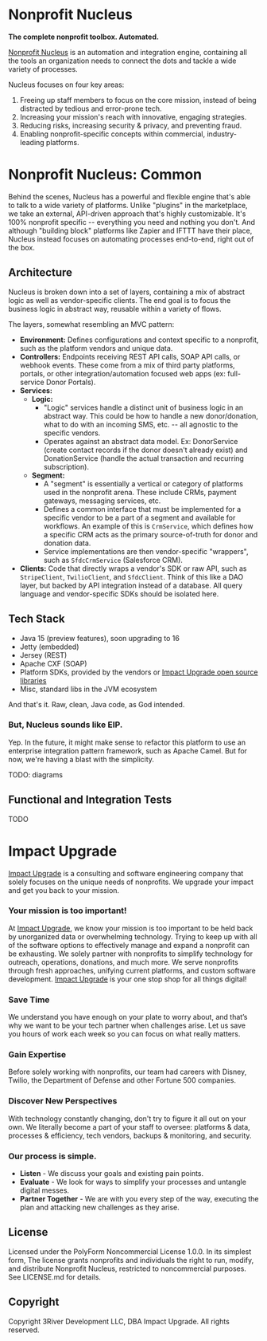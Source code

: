 # Nonprofit Nucleus

**The complete nonprofit toolbox. Automated.**

[Nonprofit Nucleus](https://www.impactupgrade.com/nonprofit-nucleus) is an automation and integration engine, containing all the tools an organization needs to connect the dots and tackle a wide variety of processes.

Nucleus focuses on four key areas:

1. Freeing up staff members to focus on the core mission, instead of being distracted by tedious and error-prone tech.
2. Increasing your mission's reach with innovative, engaging strategies.
3. Reducing risks, increasing security & privacy, and preventing fraud.
4. Enabling nonprofit-specific concepts within commercial, industry-leading platforms.

# Nonprofit Nucleus: Common

Behind the scenes, Nucleus has a powerful and flexible engine that's able to talk to a wide variety of platforms. Unlike "plugins" in the marketplace, we take an external, API-driven approach that's highly customizable. It's 100% nonprofit specific -- everything you need and nothing you don't. And although "building block" platforms like Zapier and IFTTT have their place, Nucleus instead focuses on automating processes end-to-end, right out of the box.

## Architecture

Nucleus is broken down into a set of layers, containing a mix of abstract logic as well as vendor-specific clients. The end goal is to focus the business logic in abstract way, reusable within a variety of flows.

The layers, somewhat resembling an MVC pattern:

- **Environment:** Defines configurations and context specific to a nonprofit, such as the platform vendors and unique data.
- **Controllers:** Endpoints receiving REST API calls, SOAP API calls, or webhook events. These come from a mix of third party platforms, portals, or other integration/automation focused web apps (ex: full-service Donor Portals).
- **Services:**
    - **Logic:**
        - "Logic" services handle a distinct unit of business logic in an abstract way. This could be how to handle a new donor/donation, what to do with an incoming SMS, etc. -- all agnostic to the specific vendors.
        - Operates against an abstract data model. Ex: DonorService (create contact records if the donor doesn't already exist) and DonationService (handle the actual transaction and recurring subscription).
    - **Segment:**
        - A "segment" is essentially a vertical or category of platforms used in the nonprofit arena. These include CRMs, payment gateways, messaging services, etc.
        - Defines a common interface that must be implemented for a specific vendor to be a part of a segment and available for workflows. An example of this is `CrmService`, which defines how a specific CRM acts as the primary source-of-truth for donor and donation data.
        - Service implementations are then vendor-specific "wrappers", such as `SfdcCrmService` (Salesforce CRM).
- **Clients:** Code that directly wraps a vendor's SDK or raw API, such as `StripeClient`, `TwilioClient`, and `SfdcClient`. Think of this like a DAO layer, but backed by API integration instead of a database. All query language and vendor-specific SDKs should be isolated here.

## Tech Stack

- Java 15 (preview features), soon upgrading to 16
- Jetty (embedded)
- Jersey (REST)
- Apache CXF (SOAP)
- Platform SDKs, provided by the vendors or [Impact Upgrade open source libraries](https://github.com/impactupgrade)
- Misc, standard libs in the JVM ecosystem

And that's it. Raw, clean, Java code, as God intended.

### But, Nucleus sounds like EIP.

Yep. In the future, it might make sense to refactor this platform to use an enterprise integration pattern framework, such as Apache Camel. But for now, we're having a blast with the simplicity.

TODO: diagrams

## Functional and Integration Tests

TODO

# Impact Upgrade

[Impact Upgrade](https://www.impactupgrade.com) is a consulting and software engineering company that solely focuses on the unique needs of nonprofits. We upgrade your impact and get you back to your mission.

### Your mission is too important!

At [Impact Upgrade](https://www.impactupgrade.com), we know your mission is too important to be held back by unorganized data or overwhelming technology.  Trying to keep up with all of the software options to effectively manage and expand a nonprofit can be exhausting.   We solely partner with nonprofits to simplify technology for outreach, operations, donations, and much more.  We serve nonprofits through fresh approaches, unifying current platforms, and custom software development.  [Impact Upgrade](https://www.impactupgrade.com) is your one stop shop for all things digital!

### Save Time

We understand you have enough on your plate to worry about, and that’s why we want to be your tech partner when challenges arise.  Let us save you hours of work each week so you can focus on what really matters.

### Gain Expertise

Before solely working with nonprofits, our team had careers with Disney, Twilio, the Department of Defense and other Fortune 500 companies.

### Discover New Perspectives

With technology constantly changing, don't try to figure it all out on your own. We literally become a part of your staff to oversee: platforms & data, processes & efficiency, tech vendors, backups & monitoring, and security.


### Our process is simple.

- **Listen** - We discuss your goals and existing pain points.
- **Evaluate** - We look for ways to simplify your processes and untangle digital messes.
- **Partner Together** - We are with you every step of the way, executing the plan and attacking new challenges as they arise.

## License

Licensed under the PolyForm Noncommercial License 1.0.0. In its simplest form, The license grants nonprofits and individuals the right to run, modify, and distribute Nonprofit Nucleus, restricted to noncommercial purposes. See LICENSE.md for details.

## Copyright

Copyright 3River Development LLC, DBA Impact Upgrade. All rights reserved.
